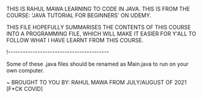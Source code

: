 THIS IS RAHUL MAWA LEARNING TO CODE IN JAVA.
THIS IS FROM THE COURSE: 'JAVA TUTORIAL FOR BEGINNERS' ON UDEMY.

THIS FILE HOPEFULLY SUMMARISES THE CONTENTS OF THIS COURSE INTO A PROGRAMMING FILE, 
WHICH WILL MAKE IT EASIER FOR Y'ALL TO FOLLOW WHAT I HAVE LEARNT FROM THIS COURSE.

!-----------------------------------------

Some of these .java files should be renamed as Main.java to run on your own computer.

~ BROUGHT TO YOU BY: RAHUL MAWA FROM JULY/AUGUST OF 2021  [F*CK COVID]
